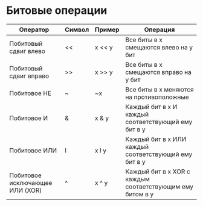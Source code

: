 # Битовые операции

|Оператор|Символ|Пример|Операция|
|-|-|-|-|
|Побитовый сдвиг влево	|<<	|x << y|	Все биты в x смещаются влево на y бит|
|Побитовый сдвиг вправо	|>>	|x >> y	|Все биты в x смещаются вправо на y бит|
|Побитовое НЕ	|~|	~x	|Все биты в x меняются на противоположные|
|Побитовое И	|&|	x & y	|Каждый бит в x И каждый соответствующий ему бит в y|
|Побитовое ИЛИ	|l|	x l y	|Каждый бит в x ИЛИ каждый соответствующий ему бит в y|
|Побитовое исключающее ИЛИ (XOR)|	^|	x ^ y	|Каждый бит в x XOR с каждым соответствующим ему битом в y|
